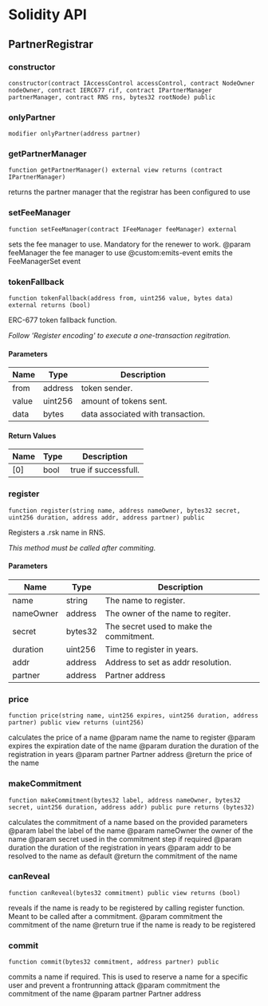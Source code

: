 # Solidity API

## PartnerRegistrar

### constructor

```solidity
constructor(contract IAccessControl accessControl, contract NodeOwner nodeOwner, contract IERC677 rif, contract IPartnerManager partnerManager, contract RNS rns, bytes32 rootNode) public
```

### onlyPartner

```solidity
modifier onlyPartner(address partner)
```

### getPartnerManager

```solidity
function getPartnerManager() external view returns (contract IPartnerManager)
```

returns the partner manager that the registrar has been configured to use

### setFeeManager

```solidity
function setFeeManager(contract IFeeManager feeManager) external
```

sets the fee manager to use. Mandatory for the renewer to work.
        @param feeManager the fee manager to use
        @custom:emits-event emits the FeeManagerSet event

### tokenFallback

```solidity
function tokenFallback(address from, uint256 value, bytes data) external returns (bool)
```

ERC-677 token fallback function.

_Follow 'Register encoding' to execute a one-transaction regitration._

#### Parameters

| Name | Type | Description |
| ---- | ---- | ----------- |
| from | address | token sender. |
| value | uint256 | amount of tokens sent. |
| data | bytes | data associated with transaction. |

#### Return Values

| Name | Type | Description |
| ---- | ---- | ----------- |
| [0] | bool | true if successfull. |

### register

```solidity
function register(string name, address nameOwner, bytes32 secret, uint256 duration, address addr, address partner) public
```

Registers a .rsk name in RNS.

_This method must be called after commiting._

#### Parameters

| Name | Type | Description |
| ---- | ---- | ----------- |
| name | string | The name to register. |
| nameOwner | address | The owner of the name to regiter. |
| secret | bytes32 | The secret used to make the commitment. |
| duration | uint256 | Time to register in years. |
| addr | address | Address to set as addr resolution. |
| partner | address | Partner address |

### price

```solidity
function price(string name, uint256 expires, uint256 duration, address partner) public view returns (uint256)
```

calculates the price of a name
        @param name the name to register
        @param expires the expiration date of the name
        @param duration the duration of the registration in years
        @param partner Partner address
        @return the price of the name

### makeCommitment

```solidity
function makeCommitment(bytes32 label, address nameOwner, bytes32 secret, uint256 duration, address addr) public pure returns (bytes32)
```

calculates the commitment of a name based on the provided parameters
        @param label the label of the name
        @param nameOwner the owner of the name
        @param secret used in the commitment step if required
        @param duration the duration of the registration in years
        @param addr to be resolved to the name as default
        @return the commitment of the name

### canReveal

```solidity
function canReveal(bytes32 commitment) public view returns (bool)
```

reveals if the name is ready to be registered by calling register function. Meant to be called after a commitment.
        @param commitment the commitment of the name
        @return true if the name is ready to be registered

### commit

```solidity
function commit(bytes32 commitment, address partner) public
```

commits a name if required. This is used to reserve a name
        for a specific user and prevent a frontrunning attack
        @param commitment the commitment of the name
        @param partner Partner address

